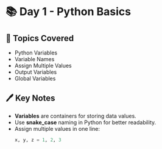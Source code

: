 # 📚 Day 1 - Python Basics

## 📌 Topics Covered
- Python Variables
- Variable Names
- Assign Multiple Values
- Output Variables
- Global Variables

## 🖊️ Key Notes
- **Variables** are containers for storing data values.
- Use **snake_case** naming in Python for better readability.
- Assign multiple values in one line:
  ```python
  x, y, z = 1, 2, 3
